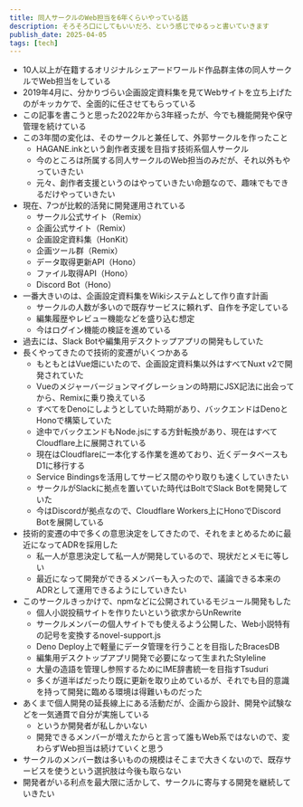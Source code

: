 ```yaml
---
title: 同人サークルのWeb担当を6年くらいやっている話
description: そろそろ口にしてもいいだろ、という感じでゆるっと書いていきます
publish_date: 2025-04-05
tags: [tech]
---
```


- 10人以上が在籍するオリジナルシェアードワールド作品群主体の同人サークルでWeb担当をしている
- 2019年4月に、分かりづらい企画設定資料集を見てWebサイトを立ち上げたのがキッカケで、全面的に任させてもらっている
- この記事を書こうと思った2022年から3年経ったが、今でも機能開発や保守管理を続けている
- この3年間の変化は、そのサークルと兼任して、外郭サークルを作ったこと
  - HAGANE.inkという創作者支援を目指す技術系個人サークル
  - 今のところは所属する同人サークルのWeb担当のみだが、それ以外もやっていきたい
  - 元々、創作者支援というのはやっていきたい命題なので、趣味でもできるだけやっていきたい
- 現在、7つが比較的活発に開発運用されている
  - サークル公式サイト（Remix）
  - 企画公式サイト（Remix）
  - 企画設定資料集（HonKit）
  - 企画ツール群（Remix）
  - データ取得更新API（Hono）
  - ファイル取得API（Hono）
  - Discord Bot（Hono）
- 一番大きいのは、企画設定資料集をWikiシステムとして作り直す計画
  - サークルの人数が多いので既存サービスに頼れず、自作を予定している
  - 編集履歴やレビュー機能などを盛り込む想定
  - 今はログイン機能の検証を進めている
- 過去には、Slack Botや編集用デスクトップアプリの開発もしていた
- 長くやってきたので技術的変遷がいくつかある
  - もともとはVue畑にいたので、企画設定資料集以外はすべてNuxt v2で開発されていた
  - Vueのメジャーバージョンマイグレーションの時期にJSX記法に出会ってから、Remixに乗り換えている
  - すべてをDenoにしようとしていた時期があり、バックエンドはDenoとHonoで構築していた
  - 途中でバックエンドもNode.jsにする方針転換があり、現在はすべてCloudflare上に展開されている
  - 現在はCloudflareに一本化する作業を進めており、近くデータベースもD1に移行する
  - Service Bindingsを活用してサービス間のやり取りも速くしていきたい
  - サークルがSlackに拠点を置いていた時代はBoltでSlack Botを開発していた
  - 今はDiscordが拠点なので、Cloudflare Workers上にHonoでDiscord Botを展開している
- 技術的変遷の中で多くの意思決定をしてきたので、それをまとめるために最近になってADRを採用した
  - 私一人が意思決定して私一人が開発しているので、現状だとメモに等しい
  - 最近になって開発ができるメンバーも入ったので、議論できる本来のADRとして運用できるようにしていきたい
- このサークルきっかけで、npmなどに公開されているモジュール開発もした
  - 個人小説投稿サイトを作りたいという欲求からUnRewrite
  - サークルメンバーの個人サイトでも使えるよう公開した、Web小説特有の記号を変換するnovel-support.js
  - Deno Deploy上で軽量にデータ管理を行うことを目指したBracesDB
  - 編集用デスクトップアプリ開発で必要になって生まれたStyleline
  - 大量の造語を管理し参照するためにIME辞書統一を目指すTsuduri
  - 多くが道半ばだったり既に更新を取り止めているが、それでも目的意識を持って開発に臨める環境は得難いものだった
- あくまで個人開発の延長線上にある活動だが、企画から設計、開発や試験などを一気通貫で自分が実施している
  - というか開発者が私しかいない
  - 開発できるメンバーが増えたからと言って誰もWeb系ではないので、変わらずWeb担当は続けていくと思う
- サークルのメンバー数は多いものの規模はそこまで大きくないので、既存サービスを使うという選択肢は今後も取らない
- 開発者がいる利点を最大限に活かして、サークルに寄与する開発を継続していきたい
